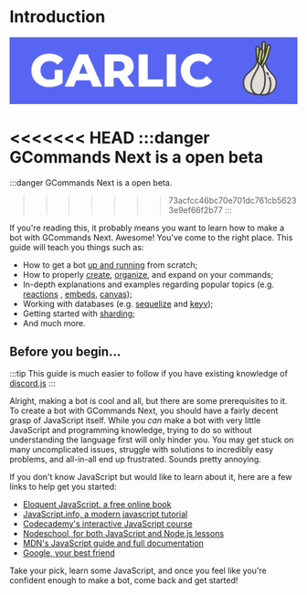 # Introduction

![BANNER](./images/branding/banner.png)

<<<<<<< HEAD
:::danger
GCommands Next is a open beta
=======
:::danger GCommands Next is a open beta.
>>>>>>> 73acfcc46bc70e701dc761cb56233e9ef66f2b77
:::

If you're reading this, it probably means you want to learn how to make a bot with GCommands Next. Awesome! You've come
to the right place. This guide will teach you things such as:

- How to get a bot [up and running](/getting-started) from scratch;
- How to properly [create](/creating-your-bot/), [organize](/creating-your-bot/command-handling.md), and expand on your
  commands;
- In-depth explanations and examples regarding popular topics (e.g. [reactions](/popular-topics/reactions.md)
  , [embeds](/popular-topics/embeds.md), [canvas](/popular-topics/canvas.md));
- Working with databases (e.g. [sequelize](/sequelize/) and [keyv](/keyv/));
- Getting started with [sharding](/sharding/);
- And much more.

## Before you begin...

:::tip 
This guide is much easier to follow if you have existing knowledge of [discord.js](https://discordjs.guide/)
:::

Alright, making a bot is cool and all, but there are some prerequisites to it. To create a bot with GCommands Next, you
should have a fairly decent grasp of JavaScript itself. While you _can_ make a bot with very little JavaScript and
programming knowledge, trying to do so without understanding the language first will only hinder you. You may get stuck
on many uncomplicated issues, struggle with solutions to incredibly easy problems, and all-in-all end up frustrated.
Sounds pretty annoying.

If you don't know JavaScript but would like to learn about it, here are a few links to help get you started:

* [Eloquent JavaScript, a free online book](http://eloquentjavascript.net/)
* [JavaScript.info, a modern javascript tutorial](https://javascript.info/)
* [Codecademy's interactive JavaScript course](https://www.codecademy.com/learn/learn-javascript)
* [Nodeschool, for both JavaScript and Node.js lessons](https://nodeschool.io/)
* [MDN's JavaScript guide and full documentation](https://developer.mozilla.org/en-US/docs/Web/JavaScript)
* [Google, your best friend](https://google.com)

Take your pick, learn some JavaScript, and once you feel like you're confident enough to make a bot, come back and get
started!
